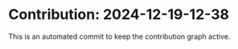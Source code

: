 # Contribution: 2024-12-19-12-38
This is an automated commit to keep the contribution graph active.
